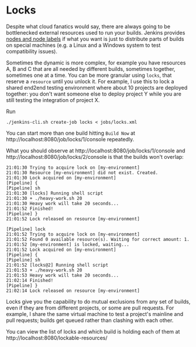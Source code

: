 # Locks

Despite what cloud fanatics would say, there are always going to be bottlenecked external resources used to run your builds. Jenkins provides [nodes and node labels](https://github.com/jenkinsci/pipeline-plugin/blob/master/TUTORIAL.md#using-agents) if what you want is just to distribute parts of builds on special machines (e.g. a Linux and a Windows system to test compatibility issues).

Sometimes the dynamic is more complex, for example you have resources A, B and C that are all needed by different builds, sometimes together, sometimes one at a time. You can be more granular using `locks`, that reserve a `resource` until you unlock it. For example, I use this to lock a shared end2end testing environment where about 10 projects are deployed together: you don't want someone else to deploy project Y while you are still testing the integration of project X.

Run
```
./jenkins-cli.sh create-job locks < jobs/locks.xml
```

You can start more than one build hitting `Build Now` at http://localhost:8080/job/locks/1/console repeatedly.

What you should observe at http://localhost:8080/job/locks/1/console and http://localhost:8080/job/locks/2/console is that the builds won't overlap:
```
21:01:30 Trying to acquire lock on [my-environment]
21:01:30 Resource [my-environment] did not exist. Created.
21:01:30 Lock acquired on [my-environment]
[Pipeline] {
[Pipeline] sh
21:01:30 [locks] Running shell script
21:01:30 + ./heavy-work.sh 20
21:01:30 Heavy work will take 20 seconds...
21:01:52 Finished!
[Pipeline] }
21:01:52 Lock released on resource [my-environment]
```
```
[Pipeline] lock
21:01:52 Trying to acquire lock on [my-environment]
21:01:52 Found 0 available resource(s). Waiting for correct amount: 1.
21:01:52 [my-environment] is locked, waiting...
21:01:52 Lock acquired on [my-environment]
[Pipeline] {
[Pipeline] sh
21:01:52 [locks@2] Running shell script
21:01:53 + ./heavy-work.sh 20
21:01:53 Heavy work will take 20 seconds...
21:02:14 Finished!
[Pipeline] }
21:02:14 Lock released on resource [my-environment]
```

Locks give you the capability to do mutual exclusions from any set of builds, even if they are from different projects, or some are pull requests. For example, I share the same virtual machine to test a project's mainline and pull requests; builds get queued rather than clashing with each other.

You can view the list of locks and which build is holding each of them at http://localhost:8080/lockable-resources/
